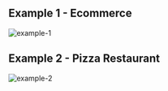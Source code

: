 ## Example 1 - Ecommerce
![example-1](https://github.com/user-attachments/assets/c9deba2a-c26d-433c-bd9b-1c523929b426)

## Example 2 - Pizza Restaurant
![example-2](https://github.com/user-attachments/assets/f6fe4db6-526d-47e1-9dae-8c5bd19921cf)
